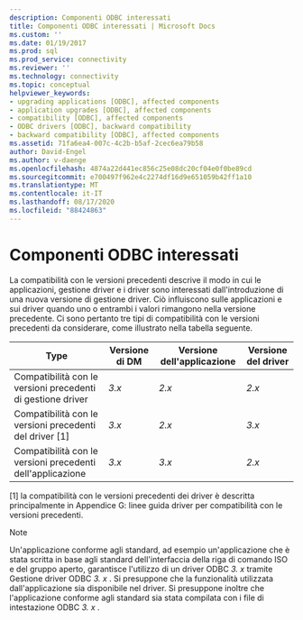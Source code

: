 ```yaml
---
description: Componenti ODBC interessati
title: Componenti ODBC interessati | Microsoft Docs
ms.custom: ''
ms.date: 01/19/2017
ms.prod: sql
ms.prod_service: connectivity
ms.reviewer: ''
ms.technology: connectivity
ms.topic: conceptual
helpviewer_keywords:
- upgrading applications [ODBC], affected components
- application upgrades [ODBC], affected components
- compatibility [ODBC], affected components
- ODBC drivers [ODBC], backward compatibility
- backward compatibility [ODBC], affected components
ms.assetid: 71fa6ea4-007c-4c2b-b5af-2cec6ea79b58
author: David-Engel
ms.author: v-daenge
ms.openlocfilehash: 4874a22d441ec856c25e08dc20cf04e0f0be89cd
ms.sourcegitcommit: e700497f962e4c2274df16d9e651059b42ff1a10
ms.translationtype: MT
ms.contentlocale: it-IT
ms.lasthandoff: 08/17/2020
ms.locfileid: "88424863"
---
```

# <a name="affected-odbc-components"></a>Componenti ODBC interessati
La compatibilità con le versioni precedenti descrive il modo in cui le applicazioni, gestione driver e i driver sono interessati dall'introduzione di una nuova versione di gestione driver. Ciò influiscono sulle applicazioni e sui driver quando uno o entrambi i valori rimangono nella versione precedente. Ci sono pertanto tre tipi di compatibilità con le versioni precedenti da considerare, come illustrato nella tabella seguente.  
  
|Type|Versione di DM|Versione dell'applicazione|Versione del driver|  
|----------|-------------------|----------------------------|-----------------------|  
|Compatibilità con le versioni precedenti di gestione driver|*3.x*|*2.x*|*2.x*|  
|Compatibilità con le versioni precedenti del driver [1]|*3.x*|*2.x*|*3.x*|  
|Compatibilità con le versioni precedenti dell'applicazione|*3.x*|*3.x*|*2.x*|  
  
 [1] la compatibilità con le versioni precedenti dei driver è descritta principalmente in Appendice G: linee guida driver per compatibilità con le versioni precedenti.  
  
> [!NOTE]
>  Un'applicazione conforme agli standard, ad esempio un'applicazione che è stata scritta in base agli standard dell'interfaccia della riga di comando ISO e del gruppo aperto, garantisce l'utilizzo di un driver ODBC *3. x* tramite Gestione driver ODBC *3. x* . Si presuppone che la funzionalità utilizzata dall'applicazione sia disponibile nel driver. Si presuppone inoltre che l'applicazione conforme agli standard sia stata compilata con i file di intestazione ODBC *3. x* .
